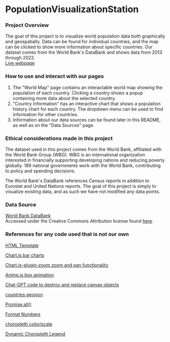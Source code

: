# PopulationVisualizationStation

### Project Overview
The goal of this project is to visualize world population data both graphically and geospatially. Data can be found for individual countries, and the map can be clicked to show more information about specific countries. Our dataset comes from the World Bank's DataBank and shows data from 2013 through 2022.  
[Live webpage](https://www.populationvisualization.com/)

### How to use and interact with our pages
1. The "World Map" page contains an interactable world map showing the population of each country. Clicking a country shows a popup containing more data about the selected country.  
2. "Country Information" has an interactive chart that shows a population history chart for each country. The dropdown menu can be used to find information for other countries.
3. Information about our data sources can be found later in this README, as well as on the "Data Sources" page.  


### Ethical considerations made in this project
The dataset used in this project comes from the World Bank, affiliated with the World Bank Group (WBG). WBG is an international organization interested in financially supporting developing nations and reducing poverty globally. 189 national governments work with the World Bank, contributing to policy and spending decisions.  

The World Bank's DataBank references Census reports in addition to Eurostat and United Nations reports. The goal of this project is simply to visualize existing data, and as such we have not modified any data points.  

### Data Source
[World Bank DataBank](https://datacatalog.worldbank.org/public-licenses#cc-by)  
Accessed under the Creative Commons Attribution license found [here](https://datacatalog.worldbank.org/public-licenses#cc-by).  


### References for any code used that is not our own
[HTML Template](https://html5up.net/phantom)

[Chart.js bar charts](https://www.chartjs.org/docs/latest/)

[Chart.js-plugin-zoom zoom and pan functionality](https://www.chartjs.org/chartjs-plugin-zoom/0.7.7/)

[Anime.js box animation](https://animejs.com/documentation/)

[Chat-GPT code to destroy and replace canvas objects](https://chat.openai.com/)

[countries.geojson](https://datahub.io/core/geo-countries)

[Promise.all()](https://developer.mozilla.org/en-US/docs/Web/JavaScript/Reference/Global_Objects/Promise/all)

[Format Numbers](https://byby.dev/js-format-numbers-commas)

[choropleth color/scale](https://colorbrewer2.org/#type=sequential&scheme=BuGn&n=3)

[Dynamic Choropleth Legend](https://gis.stackexchange.com/questions/219251/dynamic-legend-with-multiple-layers-in-leaflet)
